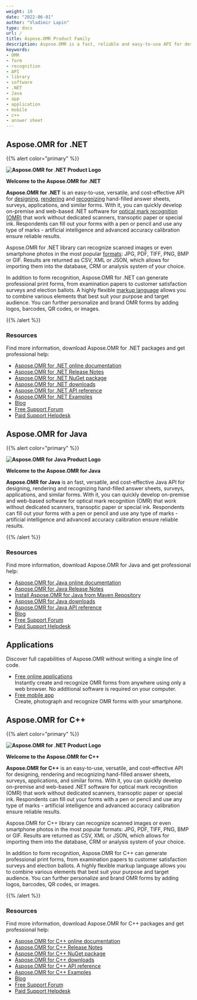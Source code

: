 ```yaml
---
weight: 10
date: "2022-06-01"
author: "Vladimir Lapin"
type: docs
url: /
title: Aspose.OMR Product Family
description: Aspose.OMR is a fast, reliable and easy-to-use API for designing and recognizing hand-filled questionnaires, surveys, answer sheets and similar forms.
keywords:
- OMR
- form
- recognition
- API
- library
- software
- .NET
- Java
- app
- application
- mobile
- c++
- answer sheet
---
```


## Aspose.OMR for .NET

{{% alert color="primary" %}} 

**![Aspose.OMR for .NET Product Logo](https://releases.aspose.com/images/aspose/aspose_omr-for-net.svg)**

**Welcome to the Aspose.OMR for .NET**

**Aspose.OMR for .NET** is an easy-to-use, versatile, and cost-effective API for [designing](/omr/net/design-form/), [rendering](/omr/net/generate-template/) and [recognizing](/omr/net/recognition/) hand-filled answer sheets, surveys, applications, and similar forms. With it, you can quickly develop on-premise and web-based .NET software for [optical mark recognition (OMR)](/omr/net/omr-technology/) that work without dedicated scanners, transoptic paper or special ink. Respondents can fill out your forms with a pen or pencil and use any type of marks - artificial intelligence and advanced accuracy calibration ensure reliable results.

Aspose.OMR for .NET library can recognize scanned images or even smartphone photos in the most popular [formats](/omr/net/supported-file-formats/): JPG, PDF, TIFF, PNG, BMP or GIF. Results are returned as CSV, XML or JSON, which allows for importing them into the database, CRM or analysis system of your choice.

In addition to form recognition, Aspose.OMR for .NET can generate professional print forms, from examination papers to customer satisfaction surveys and election ballots. A highly flexible [markup language](/omr/net/design-form/) allows you to combine various elements that best suit your purpose and target audience. You can further personalize and brand OMR forms by adding logos, barcodes, QR codes, or images.

{{% /alert %}} 

### Resources

Find more information, download Aspose.OMR for .NET packages and get professional help:

- [Aspose.OMR for .NET online documentation](/omr/net/)
- [Aspose.OMR for .NET Release Notes](/omr/net/release-notes/)
- [Aspose.OMR for .NET NuGet package](https://www.nuget.org/packages/Aspose.Omr/)
- [Aspose.OMR for .NET downloads](https://downloads.aspose.com/omr/net)
- [Aspose.OMR for .NET API reference](https://reference.aspose.com/omr/net)
- [Aspose.OMR for .NET Examples](https://github.com/aspose-omr/Aspose.OMR-for-.NET)
- [Blog](https://blog.aspose.com/category/omr/)
- [Free Support Forum](https://forum.aspose.com/c/omr/38)
- [Paid Support Helpdesk](https://helpdesk.aspose.com/)

## Aspose.OMR for Java

{{% alert color="primary" %}} 

**![Aspose.OMR for Java Product Logo](https://releases.aspose.com/images/aspose/aspose_omr-for-java.svg)**

**Welcome to the Aspose.OMR for Java**

**Aspose.OMR for Java** is an fast, versatile, and cost-effective Java API for designing, rendering and recognizing hand-filled answer sheets, surveys, applications, and similar forms. With it, you can quickly develop on-premise and web-based software for optical mark recognition (OMR) that work without dedicated scanners, transoptic paper or special ink. Respondents can fill out your forms with a pen or pencil and use any type of marks - artificial intelligence and advanced accuracy calibration ensure reliable results.

{{% /alert %}} 

### Resources

Find more information, download Aspose.OMR for Java and get professional help:

- [Aspose.OMR for Java online documentation](/omr/java/)
- [Aspose.OMR for Java Release Notes](/omr/java/release-notes/)
- [Install Aspose.OMR for Java from Maven Repository](/omr/java/installation/)
- [Aspose.OMR for Java downloads](https://downloads.aspose.com/omr/java)
- [Aspose.OMR for Java API reference](https://reference.aspose.com/omr/java)
- [Blog](https://blog.aspose.com/category/omr/)
- [Free Support Forum](https://forum.aspose.com/c/omr/38)
- [Paid Support Helpdesk](https://helpdesk.aspose.com/)

## Applications

Discover full capabilities of Aspose.OMR without writing a single line of code.

- [Free online applications](/omr/apps/web/)  
  Instantly create and recognize OMR forms from anywhere using only a web browser. No additional software is required on your computer.
- [Free mobile app](/omr/apps/mobile/)  
  Create, photograph and recognize OMR forms with your smartphone.


## Aspose.OMR for C++

{{% alert color="primary" %}} 

**![Aspose.OMR for .NET Product Logo](https://releases.aspose.com/images/aspose/aspose_omr-for-cpp.svg)**

**Welcome to the Aspose.OMR for C++**

**Aspose.OMR for C++** is an easy-to-use, versatile, and cost-effective API for designing, rendering and recognizing hand-filled answer sheets, surveys, applications, and similar forms. With it, you can quickly develop on-premise and web-based .NET software for optical mark recognition (OMR) that work without dedicated scanners, transoptic paper or special ink. Respondents can fill out your forms with a pen or pencil and use any type of marks - artificial intelligence and advanced accuracy calibration ensure reliable results.

Aspose.OMR for C++ library can recognize scanned images or even smartphone photos in the most popular formats: JPG, PDF, TIFF, PNG, BMP or GIF. Results are returned as CSV, XML or JSON, which allows for importing them into the database, CRM or analysis system of your choice.

In addition to form recognition, Aspose.OMR for C++ can generate professional print forms, from examination papers to customer satisfaction surveys and election ballots. A highly flexible markup language allows you to combine various elements that best suit your purpose and target audience. You can further personalize and brand OMR forms by adding logos, barcodes, QR codes, or images.

{{% /alert %}} 

### Resources

Find more information, download Aspose.OMR for C++ packages and get professional help:

- [Aspose.OMR for C++ online documentation](/omr/cpp/)
- [Aspose.OMR for C++ Release Notes](/omr/cpp/release-notes/)
- [Aspose.OMR for C++ NuGet package](https://www.nuget.org/packages/Aspose.OMR.Cpp/)
- [Aspose.OMR for C++ downloads](https://releases.aspose.com/omr/cpp/)
- [Aspose.OMR for C++ API reference](https://reference.aspose.com/omr/cpp)
- [Aspose.OMR for C++ Examples](https://github.com/aspose-omr/Aspose.OMR-for-C++)
- [Blog](https://blog.aspose.com/category/omr/)
- [Free Support Forum](https://forum.aspose.com/c/omr/38)
- [Paid Support Helpdesk](https://helpdesk.aspose.com/)